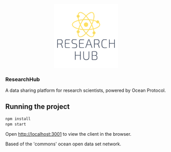 
<p align='center'>
  <img src="./img/logo_sq.png" width=200/>
</p>

### ResearchHub

A data sharing platform for research scientists, powered by Ocean Protocol.

## Running the project

```bash
npm install
npm start
```

Open [http://localhost:3001](http://localhost:3001) to view the client in the browser. 

Based of the 'commons' ocean open data set network.
